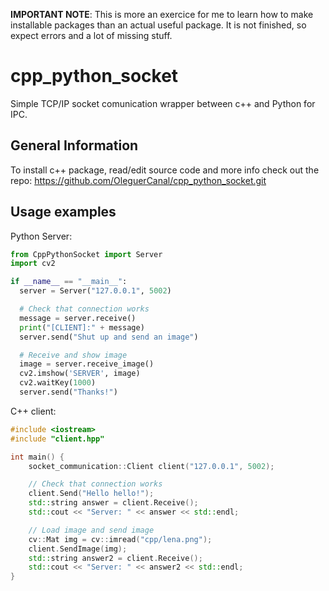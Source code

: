 **IMPORTANT NOTE**: This is more an exercice for me to learn how to make installable packages than an actual useful package. It is not finished, so expect errors and a lot of missing stuff.

# cpp_python_socket
Simple TCP/IP socket comunication wrapper between c++ and Python for IPC.

## General Information
To install c++ package, read/edit source code and more info check out the repo:
https://github.com/OleguerCanal/cpp_python_socket.git

## Usage examples
Python Server:
```Python
from CppPythonSocket import Server
import cv2

if __name__ == "__main__":
  server = Server("127.0.0.1", 5002)

  # Check that connection works
  message = server.receive()
  print("[CLIENT]:" + message)
  server.send("Shut up and send an image")

  # Receive and show image
  image = server.receive_image()
  cv2.imshow('SERVER', image)
  cv2.waitKey(1000)
  server.send("Thanks!")
```

C++ client:
```cpp
#include <iostream>
#include "client.hpp"

int main() {
    socket_communication::Client client("127.0.0.1", 5002);

    // Check that connection works
    client.Send("Hello hello!");
    std::string answer = client.Receive();
    std::cout << "Server: " << answer << std::endl;

    // Load image and send image
    cv::Mat img = cv::imread("cpp/lena.png");
    client.SendImage(img);
    std::string answer2 = client.Receive();
    std::cout << "Server: " << answer2 << std::endl;
}
```
